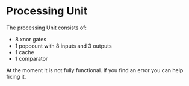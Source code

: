 # Processing Unit
The processing Unit consists of:
- 8 xnor gates
- 1 popcount with 8 inputs and 3 outputs
- 1 cache
- 1 comparator

At the moment it is not fully functional. If you find an error you can help fixing it.